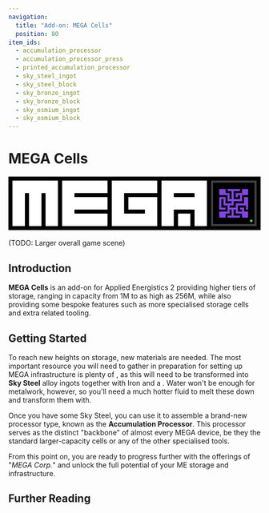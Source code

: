```yaml
---
navigation:
  title: "Add-on: MEGA Cells"
  position: 80
item_ids:
  - accumulation_processor
  - accumulation_processor_press
  - printed_accumulation_processor
  - sky_steel_ingot
  - sky_steel_block
  - sky_bronze_ingot
  - sky_bronze_block
  - sky_osmium_ingot
  - sky_osmium_block
---
```


# MEGA Cells

![MEGA Cells logo](../../../logo.png)

(TODO: Larger overall game scene)

## Introduction

**MEGA Cells** is an add-on for Applied Energistics 2 providing higher tiers of storage, ranging in capacity from 1M to
as high as 256M, while also providing some bespoke features such as more specialised storage cells and extra related
tooling.

## Getting Started

<Row>
  <ItemImage id="sky_steel_ingot" scale="4" />
  <ItemImage id="accumulation_processor" scale="4" />
</Row>

To reach new heights on storage, new materials are needed. The most important resource you will need to gather in
preparation for setting up MEGA infrastructure is plenty of <ItemLink id="ae2:sky_stone_block" />, as this will need to
be transformed into **Sky Steel** alloy ingots together with Iron and a
<ItemLink id="ae2:charged_certus_quartz_crystal" />. Water won't be enough for metalwork, however, so you'll need a much
hotter fluid to melt these down and transform them with.

<Row>
  <Recipe id="transform/sky_steel_ingot" />
</Row>

Once you have some Sky Steel, you can use it to assemble a brand-new processor type, known as the **Accumulation
Processor**. This processor serves as the distinct "backbone" of almost every MEGA device, be they the standard
larger-capacity cells or any of the other specialised tools.

<Row>
  <RecipeFor id="accumulation_processor_press" />
  <RecipeFor id="printed_accumulation_processor" />
  <RecipeFor id="accumulation_processor" />
</Row>

From this point on, you are ready to progress further with the offerings of "*MEGA Corp.*" and unlock the full potential
of your ME storage and infrastructure.

## Further Reading

<CategoryIndex category="megacells" />

